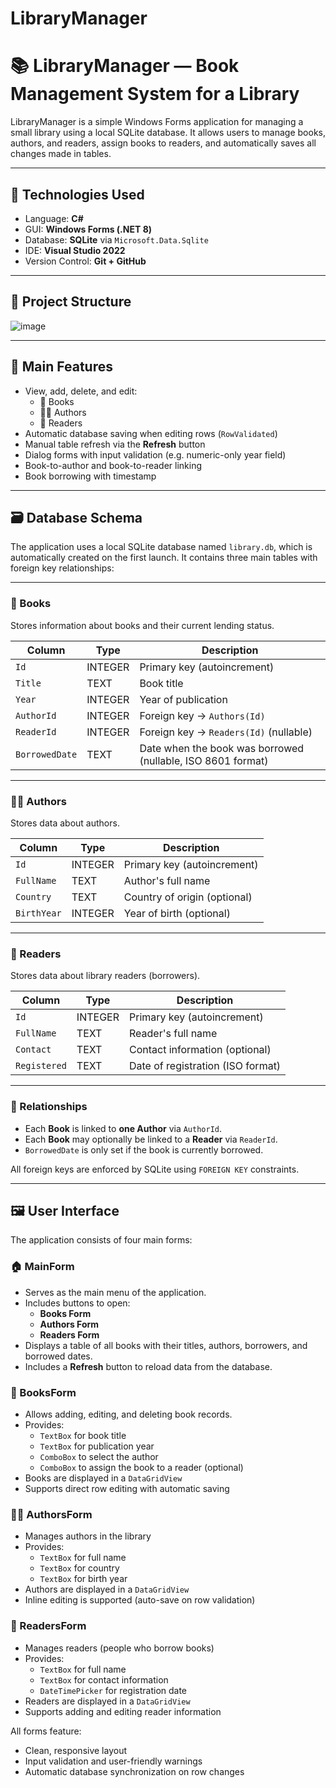 # LibraryManager
# 📚 LibraryManager — Book Management System for a Library

LibraryManager is a simple Windows Forms application for managing a small library using a local SQLite database. It allows users to manage books, authors, and readers, assign books to readers, and automatically saves all changes made in tables.

--- 

## 🔧 Technologies Used

- Language: **C#**
- GUI: **Windows Forms (.NET 8)**
- Database: **SQLite** via `Microsoft.Data.Sqlite`
- IDE: **Visual Studio 2022**
- Version Control: **Git + GitHub**

---

## 📁 Project Structure


![image](https://github.com/user-attachments/assets/01cda266-2ca4-4b30-a229-c1e2666930ab)


---

## 🧩 Main Features

- View, add, delete, and edit:
  - 📘 Books
  - 👨‍🎨 Authors
  - 🧍 Readers
- Automatic database saving when editing rows (`RowValidated`)
- Manual table refresh via the **Refresh** button
- Dialog forms with input validation (e.g. numeric-only year field)
- Book-to-author and book-to-reader linking
- Book borrowing with timestamp

---


## 🗃️ Database Schema

The application uses a local SQLite database named `library.db`, which is automatically created on the first launch. It contains three main tables with foreign key relationships:

---

### 📘 Books

Stores information about books and their current lending status.

| Column         | Type     | Description                             |
|----------------|----------|-----------------------------------------|
| `Id`           | INTEGER  | Primary key (autoincrement)             |
| `Title`        | TEXT     | Book title                              |
| `Year`         | INTEGER  | Year of publication                     |
| `AuthorId`     | INTEGER  | Foreign key → `Authors(Id)`             |
| `ReaderId`     | INTEGER  | Foreign key → `Readers(Id)` (nullable)  |
| `BorrowedDate` | TEXT     | Date when the book was borrowed (nullable, ISO 8601 format) |

---

### 👨‍🎨 Authors

Stores data about authors.

| Column       | Type     | Description                      |
|--------------|----------|----------------------------------|
| `Id`         | INTEGER  | Primary key (autoincrement)      |
| `FullName`   | TEXT     | Author's full name               |
| `Country`    | TEXT     | Country of origin (optional)     |
| `BirthYear`  | INTEGER  | Year of birth (optional)         |

---

### 🧍 Readers

Stores data about library readers (borrowers).

| Column        | Type     | Description                        |
|---------------|----------|------------------------------------|
| `Id`          | INTEGER  | Primary key (autoincrement)        |
| `FullName`    | TEXT     | Reader's full name                 |
| `Contact`     | TEXT     | Contact information (optional)     |
| `Registered`  | TEXT     | Date of registration (ISO format)  |

---

### 🔗 Relationships

- Each **Book** is linked to **one Author** via `AuthorId`.
- Each **Book** may optionally be linked to a **Reader** via `ReaderId`.
- `BorrowedDate` is only set if the book is currently borrowed.

All foreign keys are enforced by SQLite using `FOREIGN KEY` constraints.

---

## 🖼️ User Interface

The application consists of four main forms:

### 🏠 MainForm

- Serves as the main menu of the application.
- Includes buttons to open:
  - **Books Form**
  - **Authors Form**
  - **Readers Form**
- Displays a table of all books with their titles, authors, borrowers, and borrowed dates.
- Includes a **Refresh** button to reload data from the database.

### 📘 BooksForm

- Allows adding, editing, and deleting book records.
- Provides:
  - `TextBox` for book title
  - `TextBox` for publication year
  - `ComboBox` to select the author
  - `ComboBox` to assign the book to a reader (optional)
- Books are displayed in a `DataGridView`
- Supports direct row editing with automatic saving

### 👨‍🎨 AuthorsForm

- Manages authors in the library
- Provides:
  - `TextBox` for full name
  - `TextBox` for country
  - `TextBox` for birth year
- Authors are displayed in a `DataGridView`
- Inline editing is supported (auto-save on row validation)

### 🧍 ReadersForm

- Manages readers (people who borrow books)
- Provides:
  - `TextBox` for full name
  - `TextBox` for contact information
  - `DateTimePicker` for registration date
- Readers are displayed in a `DataGridView`
- Supports adding and editing reader information

All forms feature:
- Clean, responsive layout
- Input validation and user-friendly warnings
- Automatic database synchronization on row changes

